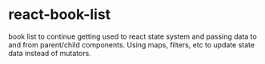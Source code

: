 # react-book-list
book list to continue getting used to react state system and passing data to and from parent/child components. Using maps, filters, etc to update state data instead of mutators.